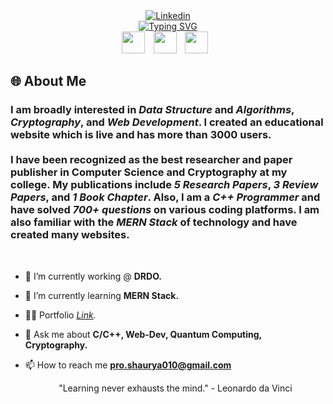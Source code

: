 <div>
    <div align="center">
       <a href="https://www.linkedin.com/in/shaurya-pratap-singh010/" script="align='center'"><img alt="Linkedin" title="Linkedin" src="https://capsule-render.vercel.app/api?type=venom&height=200&text=I%20am%20Shaurya...&fontSize=70&color=0:8871e5,100:b678c4&stroke=b678c4"/></a>
    </div>
    <!-- typing effect -->
    <div align="center">
        <a href="https://git.io/typing-svg"><img src="https://readme-typing-svg.demolab.com?font=Fira+Code&size=27&pause=1000&center=true&width=435&lines=%F0%9F%91%8B+A+Cryptographer;A+QuantumComputer+Programmer;A+Web+Developer;A+Competitive+Programmer;A+Mathematican;" alt="Typing SVG" /></a>
    </div>
    <div align="center">
    <a href="https://www.linkedin.com/in/shaurya-pratap-singh010/"><img src="https://upload.wikimedia.org/wikipedia/commons/thumb/f/f8/LinkedIn_icon_circle.svg/1200px-LinkedIn_icon_circle.svg.png" width="37" height="35" style="margin-right: 10px;" /></a>
    <a href="mailto:shauryapratap2114@gmail.com"><img src="https://www.logo.wine/a/logo/Gmail/Gmail-Logo.wine.svg" width="37" height="35" style="margin-right: 10px;" /></a>
    <a href="https://scholar.google.com/citations?user=HDNW1HsAAAAJ&hl=en"><img src="https://img.icons8.com/ios_filled/512/228BE6/google-scholar--v2.png" width="37" height="35" style="margin-right: 10px;" border-radius: 100% /></a>
</div>



</p>

<h2 align="left">🌐 About Me </h2>
<h3>
 I am broadly interested in <i>Data Structure</i> and <i>Algorithms</i>, <i>Cryptography</i>, and <i>Web Development</i>. I created an educational website which is live and has more than 3000 users.<br><br>
I have been recognized as the best researcher and paper publisher in Computer Science and Cryptography at my college. My publications include <i>5 Research Papers</i>, <i>3 Review Papers</i>, and <i>1 Book Chapter</i>. Also, I am a <i> C++ Programmer </i> and have solved <i>700+ questions</i> on various coding platforms. I am also familiar with the <i>MERN Stack </i> of technology and have created many websites.

 </h3>
 <br>
 
<!--  <img
    src="https://raw.githubusercontent.com/MicaelliMedeiros/micaellimedeiros/master/image/computer-illustration.png"
    min-width="200px"
    max-width="200px"
    width="300px"
    align="right"
    alt="Computador iuriCode"
  /> -->


- 🔭 I’m currently working @ **DRDO.**

- 🌱 I’m currently learning **MERN Stack.**

- 👨‍💻 Portfolio *<a href="https://shaurya010.github.io/ShauryaPratap.dev/index.html">Link</a>.*

- 💬 Ask me about **C/C++, Web-Dev, Quantum Computing, Cryptography.**

- 📫 How to reach me **pro.shaurya010@gmail.com**

  <p align='center'>"Learning never exhausts the mind." - Leonardo da Vinci</p>


 




 





